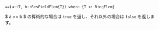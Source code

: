 ```
==(a::T, b::ResFieldElem{T}) where {T <: RingElem}
```

$ a == b $ の算術的な場合は `true` を返し、それ以外の場合は `false` を返します。
